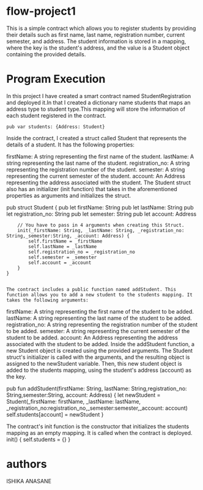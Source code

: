 # flow-project1
This is a simple contract which allows you to register students by providing their details such as first name, last name, registration number, current semester, and  address. The student information is stored in a mapping, where the key is the student's address, and the value is a Student object containing the provided details.

# Program Execution
In this project I have created a smart contract named StudentRegistration and deployed it.In that I created a dictionary name students that maps an address type to student type.This mapping will store the information of each student registered in the contract.

    pub var students: {Address: Student}


Inside the contract, I created a struct called Student that represents the details of a student. It has the following properties:

firstName: A string representing the first name of the student.
lastName: A string representing the last name of the student.
registration_no: A string representing the registration number of the student.
semester: A string representing the current semester of the student.
account: An Address representing the address associated with the student.
The Student struct also has an initializer (init function) that takes in the aforementioned properties as arguments and initializes the struct.

 pub struct Student {
        pub let firstName: String
        pub let lastName: String
        pub let registration_no: String
        pub let semester: String
        pub let account: Address

        // You have to pass in 4 arguments when creating this Struct.
        init(_firstName: String, _lastName: String, _registration_no: String,_semester:String, _account: Address) {
            self.firstName = _firstName
            self.lastName = _lastName
            self.registration_no = _registration_no
            self.semester = _semester
            self.account = _account
        }
    }


    The contract includes a public function named addStudent. This function allows you to add a new student to the students mapping. It takes the following arguments:

firstName: A string representing the first name of the student to be added.
lastName: A string representing the last name of the student to be added.
registration_no: A string representing the registration number of the student to be added.
semester: A string representing the current semester of the student to be added.
account: An Address representing the address associated with the student to be added.
Inside the addStudent function, a new Student object is created using the provided arguments. The Student struct's initializer is called with the arguments, and the resulting object is assigned to the newStudent variable. Then, this new student object is added to the students mapping, using the student's address (account) as the key.


pub fun addStudent(firstName: String, lastName: String,registration_no: String,semester:String, account: Address)
    {
        let newStudent = Student(_firstName: firstName, _lastName: lastName, _registration_no:registration_no,_semester:semester,_account: account)
        self.students[account] = newStudent
    }

   
The contract's init function is the constructor that initializes the students mapping as an empty mapping. It is called when the contract is deployed.
     init() 
     {
            self.students = {}
     }
    

# authors
ISHIKA ANASANE
